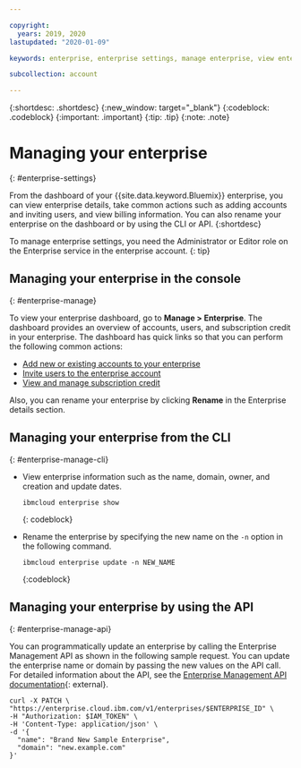 ```yaml
---

copyright:
  years: 2019, 2020
lastupdated: "2020-01-09"

keywords: enterprise, enterprise settings, manage enterprise, view enterprise, rename enterprise

subcollection: account

---
```


{:shortdesc: .shortdesc}
{:new_window: target="_blank"}
{:codeblock: .codeblock}
{:important: .important}
{:tip: .tip}
{:note: .note}

# Managing your enterprise
{: #enterprise-settings}

From the dashboard of your {{site.data.keyword.Bluemix}} enterprise, you can view enterprise details, take common actions such as adding accounts and inviting users, and view billing information. You can also rename your enterprise on the dashboard or by using the CLI or API.
{:shortdesc}

To manage enterprise settings, you need the Administrator or Editor role on the Enterprise service in the enterprise account.
{: tip}

## Managing your enterprise in the console
{: #enterprise-manage}

To view your enterprise dashboard, go to **Manage > Enterprise**. The dashboard provides an overview of accounts, users, and subscription credit in your enterprise. The dashboard has quick links so that you can perform the following common actions:
   * [Add new or existing accounts to your enterprise](/docs/account?topic=account-enterprise-add)
   * [Invite users to the enterprise account](/docs/iam?topic=iam-iamuserinv)
   * [View and manage subscription credit](/docs/billing-usage?topic=billing-usage-subscriptions)

Also, you can rename your enterprise by clicking **Rename** in the Enterprise details section.

## Managing your enterprise from the CLI
{: #enterprise-manage-cli}

* View enterprise information such as the name, domain, owner, and creation and update dates.

  ```
  ibmcloud enterprise show
  ```
  {: codeblock}
* Rename the enterprise by specifying the new name on the `-n` option in the following command.

   ```
   ibmcloud enterprise update -n NEW_NAME
   ```
   {:codeblock}

## Managing your enterprise by using the API
{: #enterprise-manage-api}

You can programmatically update an enterprise by calling the Enterprise Management API as shown in the following sample request. You can update the enterprise name or domain by passing the new values on the API call. For detailed information about the API, see the [Enterprise Management API documentation](https://{DomainName}/apidocs/enterprise-apis/enterprise#update-an-enterprise){: external}.

```
curl -X PATCH \
"https://enterprise.cloud.ibm.com/v1/enterprises/$ENTERPRISE_ID" \
-H "Authorization: $IAM_TOKEN" \
-H 'Content-Type: application/json' \
-d '{
  "name": "Brand New Sample Enterprise",
  "domain": "new.example.com"
}'
```
